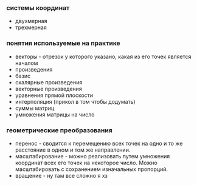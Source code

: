
### системы координат
- двухмерная 
- трехмерная 

### понятия используемые на практике 
- векторы - отрезок у которого указано, какая из его точек является началом 
- произведения
- базис
- скалярные произведения
- векторные произведения
- уравнения прямой плоскости 
- интерполяция (прикол в том чтобы додумать)
- суммы матриц 
- умножения матрицы на число 

### геометрические преобразования
- перенос - сводится к перемещению всех точек на одно и то же расстояние в одном и том же направлении.
- масштабирование - можно реализовать путем умножения координат всех его точек на некоторое число. Можно масштабировать с сохранением изначальных пропорций. 
- вращение - ну там все сложно я хз
